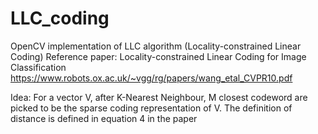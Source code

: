 # LLC_coding
OpenCV implementation of LLC algorithm (Locality-constrained Linear Coding)
Reference paper: Locality-constrained Linear Coding for Image Classification
https://www.robots.ox.ac.uk/~vgg/rg/papers/wang_etal_CVPR10.pdf

Idea: For a vector V, after K-Nearest Neighbour, M closest codeword are picked to be the sparse coding
representation of V. The definition of distance is defined in equation 4 in the paper
